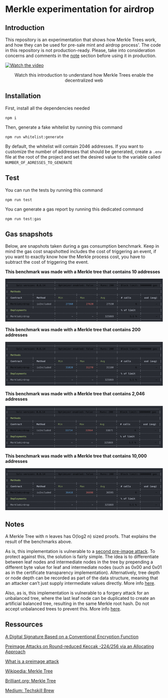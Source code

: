 # Merkle experimentation for airdrop

## Introduction

This repository is an experimentation that shows how Merkle Trees work, and how they can be used for pre-sale mint and airdrop process'. The code in this repository is not production-ready. Please, take into consideration concerns and comments in the [note](#notes) section before using it in production.

[![Watch the video](https://img.youtube.com/vi/YIc6MNfv5iQ/maxresdefault.jpg)](https://www.youtube.com/watch?v=YIc6MNfv5iQ)
<p align="center">
    Watch this introduction to understand how Merkle Trees enable the decentralized web
</p>

## Installation

First, install all the dependencies needed

```shell
npm i
```

Then, generate a fake whitelist by running this command

```shell
npm run whitelist:generate
```

By default, the whitelist will contain 2046 addresses. If you want to customize the number of addresses that should be generated, create a `.env` file at the root of the project and set the desired value to the variable called `NUMBER_OF_ADRESSES_TO_GENERATE`

## Test

You can run the tests by running this command

```shell
npm run test
```

You can generate a gas report by running this dedicated command

```shell
npm run test:gas
```

## Gas snapshots

Below, are snapshots taken during a gas consumption benchmark. Keep in mind the gas cost snapshotted includes the cost of triggering an event, if you want to exactly know how the Merkle process cost, you have to subtract the cost of triggering the event.

**This benchmark was made with a Merkle tree that contains 10 addresses**

![gas consumption of the verify function when passing a Merkle tree of 10 addresses](docs/cost-merkle-10-addresses.png)

**This benchmark was made with a Merkle tree that contains 200 addresses**

![gas consumption of the verify function when passing a Merkle tree of 200 addresses](docs/cost-merkle-200-addresses.png)

**This benchmark was made with a Merkle tree that contains 2,046 addresses**

![gas consumption of the verify function when passing a Merkle tree of 2,046 addresses](docs/cost-merkle-2046-addresses.png)

**This benchmark was made with a Merkle tree that contains 10,000 addresses**

![gas consumption of the verify function when passing a Merkle tree of 10,000 addresses](docs/cost-merkle-10000-addresses.png)

## Notes

A Merkle Tree with n leaves has O(log2 n) sized proofs. That explains the result of the benchmarks above.

As is, this implementation is vulnerable to a [second pre-image attack](https://en.wikipedia.org/wiki/Merkle_tree#Second_preimage_attack). To protect against this, the solution is fairly simple. The idea is to differentiate between leaf nodes and intermediate nodes in the tree by prepending a different byte value for leaf and intermediate nodes (such as 0x00 and 0x01 as in the certificate transparency implementation). Alternatively, tree depth or node depth can be recorded as part of the data structure, meaning that an attacker can’t just supply intermediate values directly. More info [here](https://flawed.net.nz/2018/02/21/attacking-merkle-trees-with-a-second-preimage-attack/).

Also, as is, this implementation is vulnerable to a forgery attack for an unbalanced tree, where the last leaf node can be duplicated to create an artificial balanced tree, resulting in the same Merkle root hash. Do not accept unbalanced trees to prevent this. More info [here](https://bitcointalk.org/?topic=102395).

## Ressources

[A Digital Signature Based on a Conventional Encryption Function](https://people.eecs.berkeley.edu/~raluca/cs261-f15/readings/merkle.pdf2)

[Preimage Attacks on Round-reduced Keccak -224/256 via an Allocating Approach](https://eprint.iacr.org/2019/248.pdf)

[What is a preimage attack](https://www.comparitech.com/blog/information-security/what-is-preimage-attack/#Cryptographic_hash_function_basics)

[Wikipedia: Merkle Tree](https://en.wikipedia.org/wiki/Merkle_tree)

[Brilliant.org: Merkle Tree](https://brilliant.org/wiki/merkle-tree/)

[Medium: Techskill Brew](https://medium.com/techskill-brew/merkle-tree-in-blockchain-part-5-blockchain-basics-4e25b61179a2)
